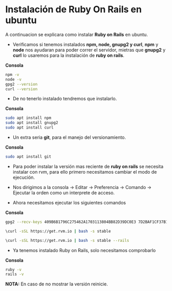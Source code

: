 # Instalación de Ruby On Rails en ubuntu

A continuacion se explicara como instalar **Ruby on Rails** en ubuntu.

*   Verificamos si tenemos instalados **npm, node, gnupg2 y curl**, **npm** y **node** nos ayudaran para poder correr el servidor, mietras que **gnupg2** y **curl** lo usaremos para la instalación de **ruby on rails**.

**Consola**
```sh
npm -v
node -v
gpg2 --version
curl --version
```

*   De no tenerlo instalado tendremos que instalarlo.

**Consola**
```sh
sudo apt install npm
sudo apt install gnupg2
sudo apt install curl
```

*   Un extra seria **git**, para el manejo del versionamiento.

**Consola**
```sh
sudo apt install git
```

*   Para poder instalar la versión mas reciente de **ruby on rails** se necesita instalar con rvm, para ello primero necesitamos cambiar el modo de ejecución.

*   Nos dirigimos a la consola -> Editar -> Preferencia -> Comando -> Ejecutar la orden como un interprete de acceso.

*   Ahora necesitamos ejecutar los siguientes comandos

**Consola**
```sh
gpg2 --recv-keys 409B6B1796C275462A1703113804BB82D39DC0E3 7D2BAF1CF37B13E2069D6956105BD0E739499BDB

\curl -sSL https://get.rvm.io | bash -s stable

\curl -sSL https://get.rvm.io | bash -s stable --rails
```

* Ya tenemos instalado Ruby on Rails, solo necesitamos comprobarlo

**Consola**
```sh
ruby -v
rails -v
```

**NOTA:** En caso de no mostrar la versión reinicie.
